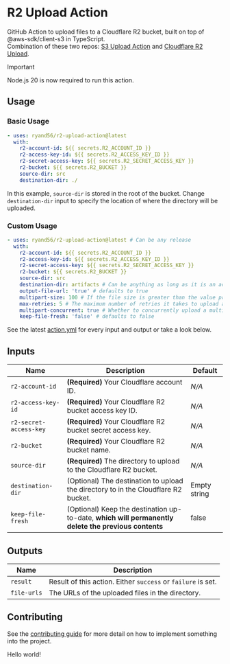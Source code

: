 # R2 Upload Action
GitHub Action to upload files to a Cloudflare R2 bucket, built on top of @aws-sdk/client-s3 in TypeScript.
<br>
Combination of these two repos: [S3 Upload Action](https://github.com/hkusu/s3-upload-action) and [Cloudflare R2 Upload](https://github.com/Karbust/Cloudflare_R2_Upload).

> [!IMPORTANT]  
> Node.js 20 is now required to run this action.

<!-- ACTION USAGE -->
## Usage

<!-- BASIC USAGE -->
### Basic Usage
```yaml
- uses: ryand56/r2-upload-action@latest
  with:
    r2-account-id: ${{ secrets.R2_ACCOUNT_ID }}
    r2-access-key-id: ${{ secrets.R2_ACCESS_KEY_ID }}
    r2-secret-access-key: ${{ secrets.R2_SECRET_ACCESS_KEY }}
    r2-bucket: ${{ secrets.R2_BUCKET }}
    source-dir: src
    destination-dir: ./
```

In this example, `source-dir` is stored in the root of the bucket.
Change `destination-dir` input to specify the location of where the directory will be uploaded.
<!-- -->

<!-- CUSTOM USAGE -->
### Custom Usage
```yaml
- uses: ryand56/r2-upload-action@latest # Can be any release
  with:
    r2-account-id: ${{ secrets.R2_ACCOUNT_ID }}
    r2-access-key-id: ${{ secrets.R2_ACCESS_KEY_ID }}
    r2-secret-access-key: ${{ secrets.R2_SECRET_ACCESS_KEY }}
    r2-bucket: ${{ secrets.R2_BUCKET }}
    source-dir: src
    destination-dir: artifacts # Can be anything as long as it is an actual path
    output-file-url: 'true' # defaults to true
    multipart-size: 100 # If the file size is greater than the value provided here, then use multipart upload
    max-retries: 5 # The maximum number of retries it takes to upload a multipart chunk until it moves on to the next part
    multipart-concurrent: true # Whether to concurrently upload a multipart chunk
    keep-file-fresh: 'false' # defaults to false
```
See the latest [action.yml](https://github.com/ryand56/r2-upload-action/blob/master/action.yml) for every input and output or take a look below.
<!-- -->

<!-- ACTION INPUTS -->
## Inputs

| Name | Description | Default |
| --- | --- | --- |
| `r2-account-id` | **(Required)** Your Cloudflare account ID. | *N/A* |
| `r2-access-key-id` | **(Required)** Your Cloudflare R2 bucket access key ID. | *N/A* |
| `r2-secret-access-key` | **(Required)** Your Cloudflare R2 bucket secret access key. | *N/A* |
| `r2-bucket` | **(Required)** Your Cloudflare R2 bucket name. | *N/A* |
| `source-dir` | **(Required)** The directory to upload to the Cloudflare R2 bucket. | *N/A* |
| `destination-dir` | (Optional) The destination to upload the directory to in the Cloudflare R2 bucket. | Empty string |
| `keep-file-fresh` | (Optional) Keep the destination up-to-date, **which will permanently delete the previous contents** | false |

<!-- ACTION OUTPUTS -->
## Outputs

| Name | Description |
| --- | --- |
| `result` | Result of this action. Either `success` or `failure` is set. |
| `file-urls` | The URLs of the uploaded files in the directory. |

<!-- CONTRIBUTING -->
## Contributing

See the [contributing guide](https://github.com/ryand56/r2-upload-action/blob/master/CONTRIBUTING.md) for more detail on how to implement something into the project.

Hello world!